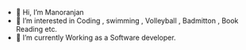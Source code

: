 - 👋 Hi, I’m Manoranjan
- 👀 I’m interested in Coding , swimming , Volleyball , Badmitton , Book Reading etc.
- 🌱 I’m currently Working as a Software developer.



